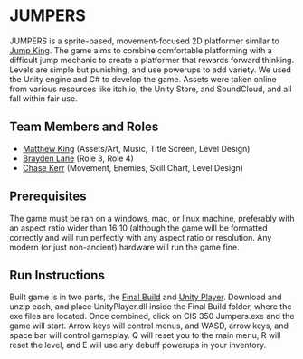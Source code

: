 # JUMPERS

JUMPERS is a sprite-based, movement-focused 2D platformer similar to [Jump King](https://nexile.se/jump-king/). The game aims to combine comfortable platforming with a difficult jump mechanic to create a platformer that rewards forward thinking. Levels are simple but punishing, and use powerups to add variety. We used the Unity engine and C# to develop the game. Assets were taken online from various resources like itch.io, the Unity Store, and SoundCloud, and all fall within fair use.

## Team Members and Roles

* [Matthew King](https://github.com/mattbryanking/CIS350-HW2-King) (Assets/Art, Music, Title Screen, Level Design)
* [Brayden Lane](https://github.com/brayden57/CIS350-HW2-Lane.git) (Role 3, Role 4)
* [Chase Kerr](https://github.com/madskillzx4/CIS305-HW2-Kerr) (Movement, Enemies, Skill Chart, Level Design)

## Prerequisites

The game must be ran on a windows, mac, or linux machine, preferably with an aspect ratio wider than 16:10 (although the game will be formatted correctly and will run perfectly with any aspect ratio or resolution. Any modern (or just non-ancient) hardware will run the game fine. 

## Run Instructions

Built game is in two parts, the [Final Build](https://github.com/mattbryanking/GVSU-CIS350-JUMPERS/blob/master/artifacts/game/Final%20Build.rar) and [Unity Player](https://github.com/mattbryanking/GVSU-CIS350-JUMPERS/blob/master/artifacts/game/UnityPlayer.rar). Download and unzip each, and place UnityPlayer.dll inside the Final Build folder, where the exe files are located. Once combined, click on CIS 350 Jumpers.exe and the game will start. Arrow keys will control menus, and WASD, arrow keys, and space bar will control gameplay. Q will reset you to the main menu, R will reset the level, and E will use any debuff powerups in your inventory.
